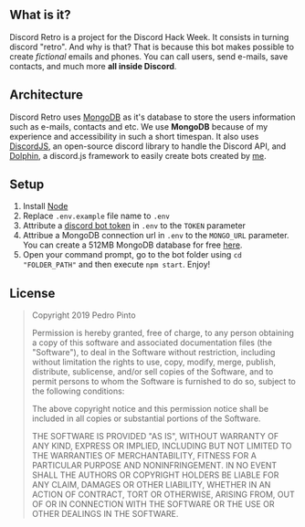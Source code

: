 ## What is it?

Discord Retro is a project for the Discord Hack Week. It consists in turning discord "retro". And why is that? That is because this bot makes possible to create *fictional* emails and phones. You can call users, send e-mails, save contacts, and much more **all inside Discord**.

## Architecture

Discord Retro uses [MongoDB](https://www.mongodb.com/) as it's database to store the users information such as e-mails, contacts and etc. We use **MongoDB** because of my experience and accessibility in such a short timespan. It also uses [DiscordJS](https://discord.js.org/), an open-source discord library to handle the Discord API, and [Dolphin](https://github.com/itspedruu/dolphin), a discord.js framework to easily create bots created by [me](https://github.com/itspedruu).

## Setup

1. Install [Node](https://nodejs.org/)
2. Replace `.env.example` file name to `.env`
3. Attribute a [discord bot token](https://discordapp.com/developers/applications/) in `.env` to the `TOKEN` parameter
4. Attribue a MongoDB connection url in `.env` to the `MONGO_URL` parameter. You can create a 512MB MongoDB database for free [here](https://www.mongodb.com/cloud/atlas).
5. Open your command prompt, go to the bot folder using `cd "FOLDER_PATH"` and then execute `npm start`. Enjoy!

## License

> Copyright 2019 Pedro Pinto
>
> Permission is hereby granted, free of charge, to any person obtaining a copy of this software and associated documentation files (the "Software"), to deal in the Software without restriction, including without limitation the rights to use, copy, modify, merge, publish, distribute, sublicense, and/or sell copies of the Software, and to permit persons to whom the Software is furnished to do so, subject to the following conditions:
>
> The above copyright notice and this permission notice shall be included in all copies or substantial portions of the Software.
>
> THE SOFTWARE IS PROVIDED "AS IS", WITHOUT WARRANTY OF ANY KIND, EXPRESS OR IMPLIED, INCLUDING BUT NOT LIMITED TO THE WARRANTIES OF MERCHANTABILITY, FITNESS FOR A PARTICULAR PURPOSE AND NONINFRINGEMENT. IN NO EVENT SHALL THE AUTHORS OR COPYRIGHT HOLDERS BE LIABLE FOR ANY CLAIM, DAMAGES OR OTHER LIABILITY, WHETHER IN AN ACTION OF CONTRACT, TORT OR OTHERWISE, ARISING FROM, OUT OF OR IN CONNECTION WITH THE SOFTWARE OR THE USE OR OTHER DEALINGS IN THE SOFTWARE.